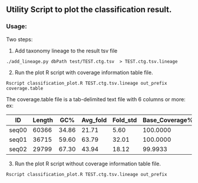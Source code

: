 ## Utility Script to plot the classification result. 

### Usage:

Two steps:
 
1. Add taxonomy lineage to the result tsv file

```./add_lineage.py dbPath test/TEST.ctg.tsv  > TEST.ctg.tsv.lineage```

2. Run the plot R script with coverage information table file.

```Rscript classification_plot.R TEST.ctg.tsv.lineage out_prefix coverage.table```


The coverage.table file is a tab-delimited text file with 6 columns or more:
ex:

| ID  | Length|  GC%  | Avg_fold | Fold_std | Base_Coverage% |
|-----|-------|-------|----------|----------|----------------|
|seq00| 60366 | 34.86 |   21.71  |   5.60   |  100.0000      |
|seq01| 36715 | 59.60 |   63.79  |  32.01   |  100.0000      |
|seq02| 29799 | 67.30 |   43.94  |  18.12   |   99.9933      | 

3. Run the plot R script without coverage information table file.

```Rscript classification_plot.R TEST.ctg.tsv.lineage out_prefix```


